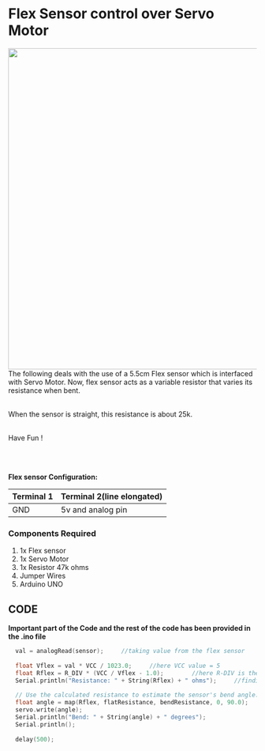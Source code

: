 <h1>Flex Sensor control over Servo Motor</h1>

<div>
    <img width=650 align=right src="https://github.com/Curovearth/Dive-into-Electronics/blob/main/Basics%202/13-Flex%20Sensor%20with%20Servo/flex%20sensor.gif">
    <p>The following deals with the use of a 5.5cm Flex sensor which is interfaced with Servo Motor. Now, flex sensor acts as a variable resistor that varies its resistance when bent.</p><br>When the sensor is straight, this resistance is about 25k.<br><br>
    <p>Have Fun !</p>
</div>  <br><br>     
 
<b>Flex sensor Configuration: </b>

| Terminal 1 | Terminal 2(line elongated) | 
| --- | --- | 
| GND | 5v and analog pin | 

<div>
  <h3>Components Required</h3>
  <ol>
    <li>1x Flex sensor</li>
    <li>1x Servo Motor</li>
    <li>1x Resistor 47k ohms</li>
    <li>Jumper Wires</li>
    <li>Arduino UNO</li>
  </ol>
    
</div>


  
## CODE

<b>Important part of the Code and the rest of the code has been provided in the .ino file</b>

```C++
  val = analogRead(sensor);     //taking value from the flex sensor
  	
  float Vflex = val * VCC / 1023.0;     //here VCC value = 5
  float Rflex = R_DIV * (VCC / Vflex - 1.0);        //here R-DIV is the resistor value i.e., 47k
  Serial.println("Resistance: " + String(Rflex) + " ohms");     //finding the resistance of flex sensor when bent
  
  // Use the calculated resistance to estimate the sensor's bend angle:
  float angle = map(Rflex, flatResistance, bendResistance, 0, 90.0);        //map(value, fromLow, fromHigh, toLow, toHigh)
  servo.write(angle);
  Serial.println("Bend: " + String(angle) + " degrees");
  Serial.println();
	
  delay(500);

```

